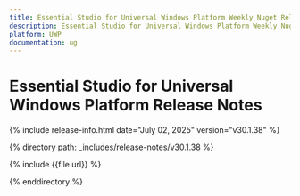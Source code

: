 ```yaml
---
title: Essential Studio for Universal Windows Platform Weekly Nuget Release Release Notes  
description: Essential Studio for Universal Windows Platform Weekly Nuget Release Release Notes  
platform: UWP
documentation: ug
---
```


# Essential Studio for Universal Windows Platform  Release Notes  

{% include release-info.html date="July 02, 2025"  version="v30.1.38" %}

{% directory path: _includes/release-notes/v30.1.38 %}

{% include {{file.url}} %}

{% enddirectory %}